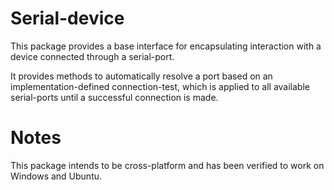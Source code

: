 Serial-device
=============

This package provides a base interface for encapsulating interaction with a
device connected through a serial-port.

It provides methods to automatically resolve a port based on an
implementation-defined connection-test, which is applied to all available
serial-ports until a successful connection is made.

Notes
=====

This package intends to be cross-platform and has been verified to work on
Windows and Ubuntu.
